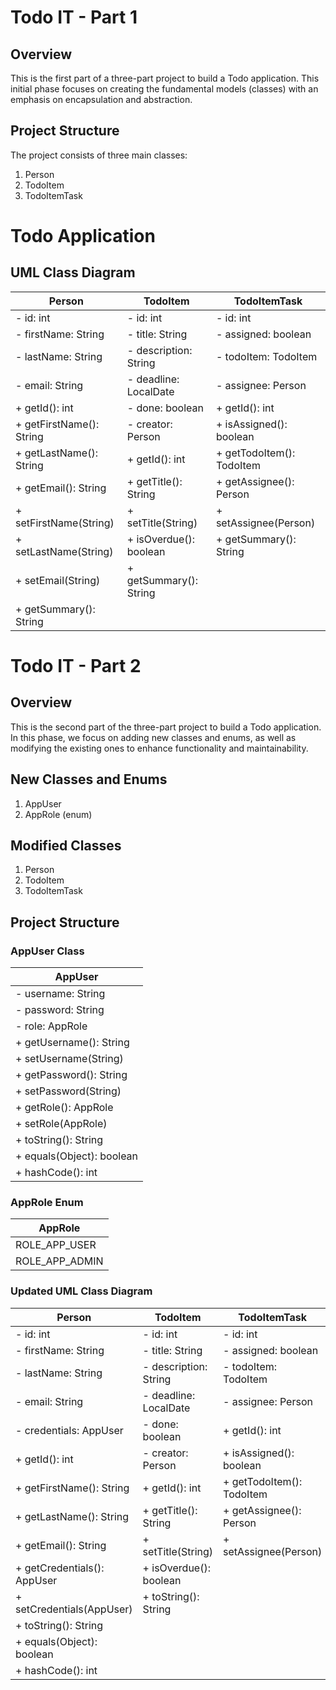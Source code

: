 # Todo IT - Part 1

## Overview
This is the first part of a three-part project to build a Todo application. 
This initial phase focuses on creating the fundamental models (classes) with an
emphasis on encapsulation and abstraction.

## Project Structure
The project consists of three main classes:
1. Person
2. TodoItem
3. TodoItemTask

# Todo Application

## UML Class Diagram

|                      Person                      |                      TodoItem                      |                   TodoItemTask                   |
|--------------------------------------------------|----------------------------------------------------|--------------------------------------------------|
| - id: int                                        | - id: int                                          | - id: int                                        |
| - firstName: String                              | - title: String                                    | - assigned: boolean                              |
| - lastName: String                               | - description: String                              | - todoItem: TodoItem                             |
| - email: String                                  | - deadline: LocalDate                              | - assignee: Person                               |
| + getId(): int                                   | - done: boolean                                    | + getId(): int                                   |
| + getFirstName(): String                         | - creator: Person                                  | + isAssigned(): boolean                          |
| + getLastName(): String                          | + getId(): int                                     | + getTodoItem(): TodoItem                        |
| + getEmail(): String                             | + getTitle(): String                               | + getAssignee(): Person                          |
| + setFirstName(String)                           | + setTitle(String)                                 | + setAssignee(Person)                            |
| + setLastName(String)                            | + isOverdue(): boolean                             | + getSummary(): String                           |
| + setEmail(String)                               | + getSummary(): String                             |                                                  |
| + getSummary(): String                           |                                                    |                                                  |



# Todo IT - Part 2

## Overview
This is the second part of the three-part project to build a Todo application.
In this phase, we focus on adding new classes and enums, as well as modifying the existing ones to enhance functionality and maintainability.

## New Classes and Enums
1. AppUser
2. AppRole (enum)

## Modified Classes
1. Person
2. TodoItem
3. TodoItemTask

## Project Structure

### AppUser Class

|       AppUser       |
|---------------------|
| - username: String  |
| - password: String  |
| - role: AppRole     |
| + getUsername(): String |
| + setUsername(String) |
| + getPassword(): String |
| + setPassword(String) |
| + getRole(): AppRole |
| + setRole(AppRole) |
| + toString(): String |
| + equals(Object): boolean |
| + hashCode(): int  |

### AppRole Enum

|  AppRole    |
|-------------|
| ROLE_APP_USER |
| ROLE_APP_ADMIN |

### Updated UML Class Diagram

|                      Person                      |                      TodoItem                      |                   TodoItemTask                   |                     AppUser                     |
|--------------------------------------------------|----------------------------------------------------|--------------------------------------------------|--------------------------------------------------|
| - id: int                                        | - id: int                                          | - id: int                                        | - username: String                               |
| - firstName: String                              | - title: String                                    | - assigned: boolean                              | - password: String                               |
| - lastName: String                               | - description: String                              | - todoItem: TodoItem                             | - role: AppRole                                  |
| - email: String                                  | - deadline: LocalDate                              | - assignee: Person                               | + getUsername(): String                          |
| - credentials: AppUser                           | - done: boolean                                    | + getId(): int                                   | + setUsername(String)                            |
| + getId(): int                                   | - creator: Person                                  | + isAssigned(): boolean                          | + getPassword(): String                          |
| + getFirstName(): String                         | + getId(): int                                     | + getTodoItem(): TodoItem                        | + setPassword(String)                            |
| + getLastName(): String                          | + getTitle(): String                               | + getAssignee(): Person                          | + getRole(): AppRole                             |
| + getEmail(): String                             | + setTitle(String)                                 | + setAssignee(Person)                            | + setRole(AppRole)                               |
| + getCredentials(): AppUser                      | + isOverdue(): boolean                             |                                                  | + toString(): String                             |
| + setCredentials(AppUser)                        | + toString(): String                               |                                                  | + equals(Object): boolean                        |
| + toString(): String                             |                                                    |                                                  | + hashCode(): int                                |
| + equals(Object): boolean                        |                                                    |                                                  |                                                  |
| + hashCode(): int                                |              